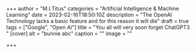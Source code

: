 +++
author = "M.I.Titus"
categories = "Artificial Intelligence & Machine Learning"
date = 2023-02-16T18:50:10Z
description = "The OpenAI Technology lacks a basic feature and for this reason it will die"
draft = true
tags = ["Google", "Open Ai"]
title = "You all will very soon  forget ChatGPT3 "
[cover]
alt = "bunnie abc"
caption = ""
image = ""

+++
